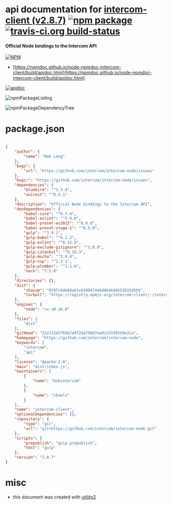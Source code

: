# api documentation for  [intercom-client (v2.8.7)](https://github.com/intercom/intercom-node)  [![npm package](https://img.shields.io/npm/v/npmdoc-intercom-client.svg?style=flat-square)](https://www.npmjs.org/package/npmdoc-intercom-client) [![travis-ci.org build-status](https://api.travis-ci.org/npmdoc/node-npmdoc-intercom-client.svg)](https://travis-ci.org/npmdoc/node-npmdoc-intercom-client)
#### Official Node bindings to the Intercom API

[![NPM](https://nodei.co/npm/intercom-client.png?downloads=true&downloadRank=true&stars=true)](https://www.npmjs.com/package/intercom-client)

- [https://npmdoc.github.io/node-npmdoc-intercom-client/build/apidoc.html](https://npmdoc.github.io/node-npmdoc-intercom-client/build/apidoc.html)

[![apidoc](https://npmdoc.github.io/node-npmdoc-intercom-client/build/screenCapture.buildCi.browser.%252Ftmp%252Fbuild%252Fapidoc.html.png)](https://npmdoc.github.io/node-npmdoc-intercom-client/build/apidoc.html)

![npmPackageListing](https://npmdoc.github.io/node-npmdoc-intercom-client/build/screenCapture.npmPackageListing.svg)

![npmPackageDependencyTree](https://npmdoc.github.io/node-npmdoc-intercom-client/build/screenCapture.npmPackageDependencyTree.svg)



# package.json

```json

{
    "author": {
        "name": "Bob Long"
    },
    "bugs": {
        "url": "https://github.com/intercom/intercom-node/issues"
    },
    "bugs:": "https://github.com/intercom/intercom-node/issues",
    "dependencies": {
        "bluebird": "^3.3.4",
        "unirest": "^0.5.1"
    },
    "description": "Official Node bindings to the Intercom API",
    "devDependencies": {
        "babel-core": "^6.7.4",
        "babel-eslint": "^5.0.0",
        "babel-preset-es2015": "^6.6.0",
        "babel-preset-stage-1": "^6.5.0",
        "gulp": "^3.9.1",
        "gulp-babel": "^6.1.2",
        "gulp-eslint": "^0.15.0",
        "gulp-exclude-gitignore": "^1.0.0",
        "gulp-istanbul": "^0.10.3",
        "gulp-mocha": "^2.0.0",
        "gulp-nsp": "^2.3.1",
        "gulp-plumber": "^1.1.0",
        "nock": "7.5.0"
    },
    "directories": {},
    "dist": {
        "shasum": "078fc6de68a63c6399474eb4864b96552615d5bb",
        "tarball": "https://registry.npmjs.org/intercom-client/-/intercom-client-2.8.7.tgz"
    },
    "engines": {
        "node": ">= v0.10.0"
    },
    "files": [
        "dist"
    ],
    "gitHead": "232132e576667e9f2da79b07ee0c531991b9e2ca",
    "homepage": "https://github.com/intercom/intercom-node",
    "keywords": [
        "intercom",
        "api"
    ],
    "license": "Apache-2.0",
    "main": "dist/index.js",
    "maintainers": [
        {
            "name": "bobintercom"
        },
        {
            "name": "skaelv"
        }
    ],
    "name": "intercom-client",
    "optionalDependencies": {},
    "repository": {
        "type": "git",
        "url": "git+https://github.com/intercom/intercom-node.git"
    },
    "scripts": {
        "prepublish": "gulp prepublish",
        "test": "gulp"
    },
    "version": "2.8.7"
}
```



# misc
- this document was created with [utility2](https://github.com/kaizhu256/node-utility2)
